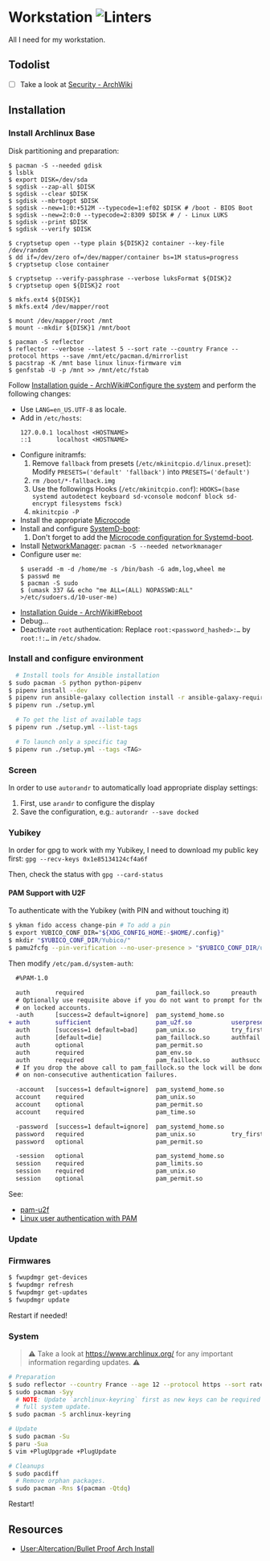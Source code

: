# Workstation ![Linters](https://github.com/guillaumededrie/workstation/actions/workflows/linters.yml/badge.svg)

All I need for my workstation.


## Todolist

* [ ] Take a look at [Security - ArchWiki](https://wiki.archlinux.org/index.php/Security)


## Installation

### Install Archlinux Base

Disk partitioning and preparation:
```shell
$ pacman -S --needed gdisk
$ lsblk
$ export DISK=/dev/sda
$ sgdisk --zap-all $DISK
$ sgdisk --clear $DISK
$ sgdisk --mbrtogpt $DISK
$ sgdisk --new=1:0:+512M --typecode=1:ef02 $DISK # /boot - BIOS Boot
$ sgdisk --new=2:0:0 --typecode=2:8309 $DISK # / - Linux LUKS
$ sgdisk --print $DISK
$ sgdisk --verify $DISK

$ cryptsetup open --type plain ${DISK}2 container --key-file /dev/random
$ dd if=/dev/zero of=/dev/mapper/container bs=1M status=progress
$ cryptsetup close container

$ cryptsetup --verify-passphrase --verbose luksFormat ${DISK}2
$ cryptsetup open ${DISK}2 root

$ mkfs.ext4 ${DISK}1
$ mkfs.ext4 /dev/mapper/root

$ mount /dev/mapper/root /mnt
$ mount --mkdir ${DISK}1 /mnt/boot

$ pacman -S reflector
$ reflector --verbose --latest 5 --sort rate --country France --protocol https --save /mnt/etc/pacman.d/mirrorlist
$ pacstrap -K /mnt base linux linux-firmware vim
$ genfstab -U -p /mnt >> /mnt/etc/fstab
```

Follow [Installation guide - ArchWiki#Configure the
system](https://wiki.archlinux.org/title/Installation_guide#Configure_the_system)
and perform the following changes:
  * Use `LANG=en_US.UTF-8` as locale.
  * Add in `/etc/hosts`:
    ```shell
    127.0.0.1 localhost <HOSTNAME>
    ::1       localhost <HOSTNAME>
    ```
  * Configure initramfs:
    1. Remove `fallback` from presets (`/etc/mkinitcpio.d/linux.preset`):
      Modify `PRESETS=('default' 'fallback')` into `PRESETS=('default')`
    1. `rm /boot/*-fallback.img`
    1. Use the followings Hooks (`/etc/mkinitcpio.conf`):
      `HOOKS=(base systemd autodetect keyboard sd-vconsole modconf block sd-encrypt filesystems fsck)`
    1. `mkinitcpio -P`
  * Install the appropriate [Microcode](https://wiki.archlinux.org/title/Microcode)
  * Install and configure [SystemD-boot](https://wiki.archlinux.org/title/systemd-boot):
    1. Don't forget to add the [Microcode configuration for Systemd-boot](https://wiki.archlinux.org/title/Microcode#systemd-boot).
  * Install [NetworkManager](https://wiki.archlinux.org/title/NetworkManager): `pacman -S --needed networkmanager`
  * Configure user `me`:
    ```shell
    $ useradd -m -d /home/me -s /bin/bash -G adm,log,wheel me
    $ passwd me
    $ pacman -S sudo
    $ (umask 337 && echo "me ALL=(ALL) NOPASSWD:ALL" >/etc/sudoers.d/10-user-me)
    ```
  * [Installation Guide - ArchWiki#Reboot](https://wiki.archlinux.org/title/Installation_guide#Reboot)
  * Debug…
  * Deactivate `root` authentication:
    Replace `root:<password_hashed>:…` by `root:!:…` in `/etc/shadow`.


### Install and configure environment

```bash
  # Install tools for Ansible installation
$ sudo pacman -S python python-pipenv
$ pipenv install --dev
$ pipenv run ansible-galaxy collection install -r ansible-galaxy-requirements.yml
$ pipenv run ./setup.yml

  # To get the list of available tags
$ pipenv run ./setup.yml --list-tags

  # To launch only a specific tag
$ pipenv run ./setup.yml --tags <TAG>
```


### Screen

In order to use `autorandr` to automatically load appropriate display settings:

1. First, use `arandr` to configure the display
2. Save the configuration, e.g.: `autorandr --save docked`


### Yubikey

In order for gpg to work with my Yubikey, I need to download my public key
first: `gpg --recv-keys 0x1e85134124cf4a6f`

Then, check the status with `gpg --card-status`


#### PAM Support with U2F

To authenticate with the Yubikey (with PIN and without touching it)

```bash
$ ykman fido access change-pin # To add a pin
$ export YUBICO_CONF_DIR="${XDG_CONFIG_HOME:-$HOME/.config}"
$ mkdir "$YUBICO_CONF_DIR/Yubico/"
$ pamu2fcfg --pin-verification --no-user-presence > "$YUBICO_CONF_DIR/u2f_keys"
```

Then modify `/etc/pam.d/system-auth`:
```diff
  #%PAM-1.0

  auth       required                    pam_faillock.so      preauth
  # Optionally use requisite above if you do not want to prompt for the password
  # on locked accounts.
  -auth      [success=2 default=ignore]  pam_systemd_home.so
+ auth       sufficient                  pam_u2f.so           userpresence=0
  auth       [success=1 default=bad]     pam_unix.so          try_first_pass nullok
  auth       [default=die]               pam_faillock.so      authfail
  auth       optional                    pam_permit.so
  auth       required                    pam_env.so
  auth       required                    pam_faillock.so      authsucc
  # If you drop the above call to pam_faillock.so the lock will be done also
  # on non-consecutive authentication failures.

  -account   [success=1 default=ignore]  pam_systemd_home.so
  account    required                    pam_unix.so
  account    optional                    pam_permit.so
  account    required                    pam_time.so

  -password  [success=1 default=ignore]  pam_systemd_home.so
  password   required                    pam_unix.so          try_first_pass nullok shadow sha512
  password   optional                    pam_permit.so

  -session   optional                    pam_systemd_home.so
  session    required                    pam_limits.so
  session    required                    pam_unix.so
  session    optional                    pam_permit.so
```

See:
  - [pam-u2f](https://developers.yubico.com/pam-u2f/)
  - [Linux user authentication with PAM](https://wiki.archlinux.org/title/YubiKey#Linux_user_authentication_with_PAM)

### Update

### Firmwares

```bash
$ fwupdmgr get-devices
$ fwupdmgr refresh
$ fwupdmgr get-updates
$ fwupdmgr update
```

Restart if needed!

### System

> :warning: Take a look at https://www.archlinux.org/ for any important
> information regarding updates. :warning:

```bash
# Preparation
$ sudo reflector --country France --age 12 --protocol https --sort rate --save /etc/pacman.d/mirrorlist
$ sudo pacman -Syy
  # NOTE: Update `archlinux-keyring` first as new keys can be required by the
  # full system update.
$ sudo pacman -S archlinux-keyring

# Update
$ sudo pacman -Su
$ paru -Sua
$ vim +PlugUpgrade +PlugUpdate

# Cleanups
$ sudo pacdiff
  # Remove orphan packages.
$ sudo pacman -Rns $(pacman -Qtdq)
```

Restart!


## Resources

* [User:Altercation/Bullet Proof Arch Install](https://wiki.archlinux.org/index.php/User:Altercation/Bullet_Proof_Arch_Install)
